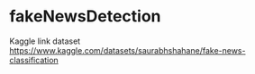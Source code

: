 # fakeNewsDetection
Kaggle link dataset https://www.kaggle.com/datasets/saurabhshahane/fake-news-classification

